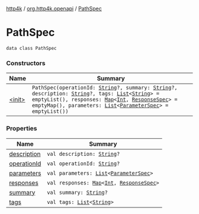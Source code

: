 [http4k](../../index.md) / [org.http4k.openapi](../index.md) / [PathSpec](./index.md)

# PathSpec

`data class PathSpec`

### Constructors

| Name | Summary |
|---|---|
| [&lt;init&gt;](-init-.md) | `PathSpec(operationId: `[`String`](https://kotlinlang.org/api/latest/jvm/stdlib/kotlin/-string/index.html)`?, summary: `[`String`](https://kotlinlang.org/api/latest/jvm/stdlib/kotlin/-string/index.html)`?, description: `[`String`](https://kotlinlang.org/api/latest/jvm/stdlib/kotlin/-string/index.html)`?, tags: `[`List`](https://kotlinlang.org/api/latest/jvm/stdlib/kotlin.collections/-list/index.html)`<`[`String`](https://kotlinlang.org/api/latest/jvm/stdlib/kotlin/-string/index.html)`> = emptyList(), responses: `[`Map`](https://kotlinlang.org/api/latest/jvm/stdlib/kotlin.collections/-map/index.html)`<`[`Int`](https://kotlinlang.org/api/latest/jvm/stdlib/kotlin/-int/index.html)`, `[`ResponseSpec`](../-response-spec/index.md)`> = emptyMap(), parameters: `[`List`](https://kotlinlang.org/api/latest/jvm/stdlib/kotlin.collections/-list/index.html)`<`[`ParameterSpec`](../-parameter-spec/index.md)`> = emptyList())` |

### Properties

| Name | Summary |
|---|---|
| [description](description.md) | `val description: `[`String`](https://kotlinlang.org/api/latest/jvm/stdlib/kotlin/-string/index.html)`?` |
| [operationId](operation-id.md) | `val operationId: `[`String`](https://kotlinlang.org/api/latest/jvm/stdlib/kotlin/-string/index.html)`?` |
| [parameters](parameters.md) | `val parameters: `[`List`](https://kotlinlang.org/api/latest/jvm/stdlib/kotlin.collections/-list/index.html)`<`[`ParameterSpec`](../-parameter-spec/index.md)`>` |
| [responses](responses.md) | `val responses: `[`Map`](https://kotlinlang.org/api/latest/jvm/stdlib/kotlin.collections/-map/index.html)`<`[`Int`](https://kotlinlang.org/api/latest/jvm/stdlib/kotlin/-int/index.html)`, `[`ResponseSpec`](../-response-spec/index.md)`>` |
| [summary](summary.md) | `val summary: `[`String`](https://kotlinlang.org/api/latest/jvm/stdlib/kotlin/-string/index.html)`?` |
| [tags](tags.md) | `val tags: `[`List`](https://kotlinlang.org/api/latest/jvm/stdlib/kotlin.collections/-list/index.html)`<`[`String`](https://kotlinlang.org/api/latest/jvm/stdlib/kotlin/-string/index.html)`>` |
